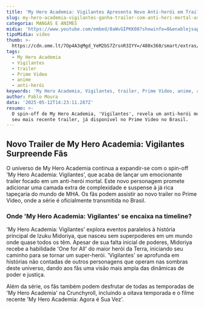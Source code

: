 ```yaml
---
title: 'My Hero Academia: Vigilantes Apresenta Novo Anti-herói em Trailer Eletrizante'
slug: my-hero-academia-vigilantes-ganha-trailer-com-anti-heri-mortal-assista
categoria: MANGÁS E ANIMES
midia: 'https://www.youtube.com/embed/8aWvGIPKK08?showinfo=0&enablejsapi=1'
tipoMidia: video
thumb: >-
  https://cdn.ome.lt/7Op4A3qMgd_YeM2bS7ZrsnR3IYY=/480x360/smart/extras/conteudos/omelete_THUMB_-_2025-05-12T103539.409.png
tags:
  - My Hero Academia
  - Vigilantes
  - trailer
  - Prime Video
  - anime
  - anti-herói
keywords: 'My Hero Academia, Vigilantes, trailer, Prime Video, anime, anti-herói'
author: Pablo Moura
data: '2025-05-12T14:23:11.287Z'
resumo: >-
  O spin-off de My Hero Academia, 'Vigilantes', revela um anti-herói mortal em
  seu mais recente trailer, já disponível no Prime Video no Brasil.
---
```


## Novo Trailer de My Hero Academia: Vigilantes Surpreende Fãs

O universo de My Hero Academia continua a expandir-se com o spin-off 'My Hero Academia: Vigilantes', que acaba de lançar um emocionante trailer focado em um anti-herói mortal. Este novo personagem promete adicionar uma camada extra de complexidade e suspense à já rica tapeçaria do mundo de MHA. Os fãs podem assistir ao novo trailer no Prime Video, onde a série é oficialmente transmitida no Brasil.

### Onde 'My Hero Academia: Vigilantes' se encaixa na timeline?

'My Hero Academia: Vigilantes' explora eventos paralelos à história principal de Izuku Midoriya, que nasceu sem superpoderes em um mundo onde quase todos os têm. Apesar de sua falta inicial de poderes, Midoriya recebe a habilidade 'One for All' do maior herói da Terra, iniciando seu caminho para se tornar um super-herói. 'Vigilantes' se aprofunda em histórias não contadas de outros personagens que operam nas sombras deste universo, dando aos fãs uma visão mais ampla das dinâmicas de poder e justiça.

Além da série, os fãs também podem desfrutar de todas as temporadas de 'My Hero Academia' na Crunchyroll, incluindo a oitava temporada e o filme recente 'My Hero Academia: Agora é Sua Vez'.
